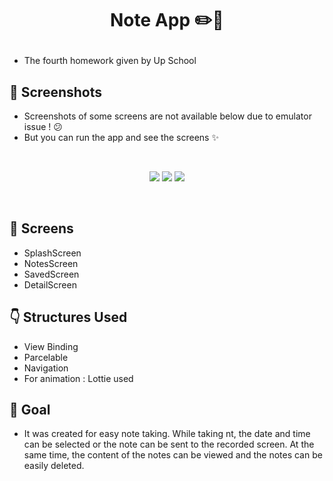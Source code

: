 # <p align="center"> Note App ✏️📓 </p>

- The fourth homework given by Up School

<!-- Screenshots -->
## 📸 Screenshots

- Screenshots of some screens are not available below due to emulator issue ! 😕
- But you can run the app and see the screens ✨

<br>

<p align="center">
  <img src="https://github.com/TugceAras/NoteApp/assets/79931228/c56ae23e-8c7f-4277-88dc-014a5d006362"/>
  <img src="https://github.com/TugceAras/NoteApp/assets/79931228/bc1795fe-2903-4039-bacf-dcfabd1e4513"/> 
  <img src="https://github.com/TugceAras/NoteApp/assets/79931228/4688fcb5-7adb-4659-9f05-ce51b0c26946"/> 
</p>
<br>

## 📱 Screens
- SplashScreen
- NotesScreen
- SavedScreen
- DetailScreen

<!-- Technologies -->
## :point_down: Structures Used
- View Binding 
- Parcelable
- Navigation
- For animation : Lottie used

## 🎯 Goal
- It was created for easy note taking. While taking nt, the date and time can be selected or the note can be sent to the recorded screen. At the same time, the content of the notes can be viewed and the notes can be easily deleted.
